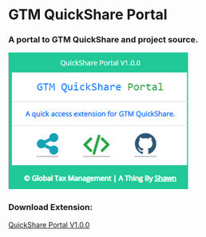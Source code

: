 # GTM QuickShare Portal
### A portal to GTM QuickShare and project source.

![preview](./gtm-quickshare-portal/portal-mini.png)

### Download Extension:
<a href="https://github.com/IAmShawn98/gtm-quickshare-portal/archive/master.zip">QuickShare Portal V1.0.0</a>